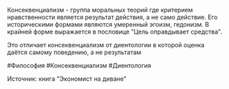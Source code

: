 
Консеквенциализм - группа моральных теорий где критерием нравственности является результат действия, а не само действие. Его историческими формами являются умеренный эгоизм, гедонизм. В крайней форме выражается в пословице "Цель оправдывает средства". 

Это отличает консеквенциализм от диентологии в которой оценка даётся самому поведению, а не результатам


#Философия #Консеквенциализм #Диентология

Источник: книга "Экономист на диване"